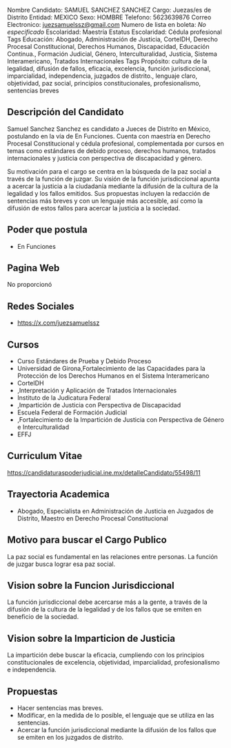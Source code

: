 Nombre Candidato: SAMUEL SANCHEZ SANCHEZ
Cargo: Juezas/es de Distrito
Entidad: MEXICO
Sexo: HOMBRE
Telefono: 5623639876
Correo Electronico: juezsamuelssz@gmail.com
Numero de lista en boleta: *No especificado*
Escolaridad: Maestría
Estatus Escolaridad: Cédula profesional
Tags Educación: Abogado, Administración de Justicia, CorteIDH, Derecho Procesal Constitucional, Derechos Humanos, Discapacidad, Educación Continua., Formación Judicial, Género, Interculturalidad, Justicia, Sistema Interamericano, Tratados Internacionales
Tags Propósito: cultura de la legalidad, difusión de fallos, eficacia, excelencia, función jurisdiccional, imparcialidad, independencia, juzgados de distrito., lenguaje claro, objetividad, paz social, principios constitucionales, profesionalismo, sentencias breves


## Descripción del Candidato 

Samuel Sanchez Sanchez es candidato a Jueces de Distrito en México, postulando en la vía de En Funciones. Cuenta con maestría en Derecho Procesal Constitucional y cédula profesional, complementada por cursos en temas como estándares de debido proceso, derechos humanos, tratados internacionales y justicia con perspectiva de discapacidad y género.

Su motivación para el cargo se centra en la búsqueda de la paz social a través de la función de juzgar.  Su visión de la función jurisdiccional apunta a acercar la justicia a la ciudadanía mediante la difusión de la cultura de la legalidad y los fallos emitidos. Sus propuestas incluyen la redacción de sentencias más breves y con un lenguaje más accesible, así como la difusión de estos fallos para acercar la justicia a la sociedad.


## Poder que postula

- En Funciones


## Pagina Web

No proporcionó


## Redes Sociales

- https://x.com/juezsamuelssz


## Cursos

- Curso Estándares de Prueba y Debido Proceso
- Universidad de Girona,Fortalecimiento de las Capacidades para la Protección de los Derechos Humanos en el Sistema Interamericano
- CorteIDH
- ,Interpretación y Aplicación de Tratados Internacionales
- Instituto de la Judicatura Federal
- ,Impartición de Justicia con Perspectiva de Discapacidad
- Escuela Federal de Formación Judicial
- ,Fortalecimiento de la Impartición de Justicia con Perspectiva de Género e Interculturalidad
- EFFJ


## Curriculum Vitae

https://candidaturaspoderjudicial.ine.mx/detalleCandidato/55498/11


## Trayectoria Academica

- Abogado, Especialista en Administración de Justicia en Juzgados de Distrito, Maestro en Derecho Procesal Constitucional


## Motivo para buscar el Cargo Publico

La paz social es fundamental en las relaciones entre personas. La función de juzgar busca lograr esa paz social.


## Vision sobre la Funcion Jurisdiccional

La función jurisdiccional debe acercarse más a la gente, a través de la difusión de la cultura de la legalidad y de los fallos que se emiten en beneficio de la sociedad.


## Vision sobre la Imparticion de Justicia

La impartición debe buscar la eficacia, cumpliendo con los principios constitucionales de excelencia, objetividad, imparcialidad, profesionalismo e independencia.


## Propuestas

- Hacer sentencias mas breves.
- Modificar, en la medida de lo posible, el lenguaje que se utiliza en las sentencias.
- Acercar la función jurisdiccional mediante la difusión de los fallos que se emiten en los juzgados de distrito.

